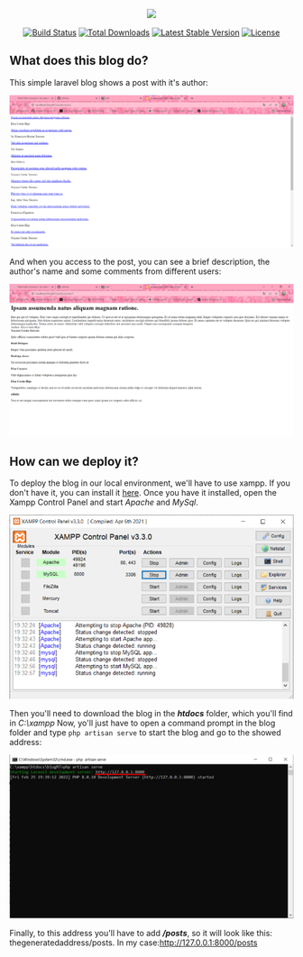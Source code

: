 <p align="center"><a href="https://laravel.com" target="_blank"><img src="https://raw.githubusercontent.com/laravel/art/master/logo-lockup/5%20SVG/2%20CMYK/1%20Full%20Color/laravel-logolockup-cmyk-red.svg" width="400"></a></p>

<p align="center">
<a href="https://travis-ci.org/laravel/framework"><img src="https://travis-ci.org/laravel/framework.svg" alt="Build Status"></a>
<a href="https://packagist.org/packages/laravel/framework"><img src="https://img.shields.io/packagist/dt/laravel/framework" alt="Total Downloads"></a>
<a href="https://packagist.org/packages/laravel/framework"><img src="https://img.shields.io/packagist/v/laravel/framework" alt="Latest Stable Version"></a>
<a href="https://packagist.org/packages/laravel/framework"><img src="https://img.shields.io/packagist/l/laravel/framework" alt="License"></a>
</p>

## What does this blog do?
This simple laravel blog shows a post with it's author:

![index](docs/img/index.png)

And when you access to the post, you can see a brief description, the author's name and some comments from different users:

![index](docs/img/show.png)

## How can we deploy it?
To deploy the blog in our local environment, we'll have to use xampp. If you don't have it, you can install it [here](https://www.apachefriends.org/download.html).
Once you have it installed, open the Xampp Control Panel and start *Apache* and *MySql*.

![xampp](docs/img/xampp.png)

Then you'll need to download the blog in the **_htdocs_** folder, which you'll find in *C:\xampp*
Now, yo'll just have to open a command prompt in the blog folder and type ```php artisan serve``` to start the blog and go to the showed address:

![cmd](docs/img/cmd.png)

Finally, to this address you'll have to add **_/posts_**, so it will look like this: thegeneratedaddress/posts. In my case:http://127.0.0.1:8000/posts

